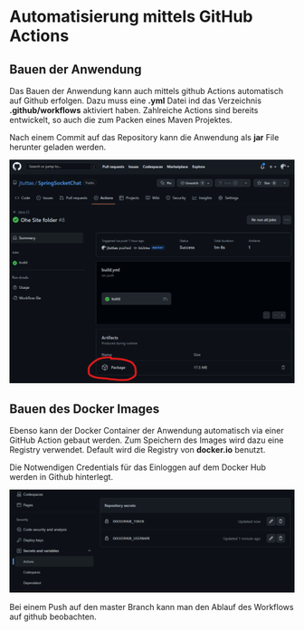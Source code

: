 # Automatisierung mittels GitHub Actions

## Bauen der Anwendung

Das Bauen der Anwendung kann auch mittels github Actions automatisch auf Github erfolgen. Dazu muss eine **.yml** Datei ind das Verzeichnis **.github/workflows** aktiviert haben. Zahlreiche Actions sind bereits entwickelt, so auch die zum Packen eines Maven Projektes.

Nach einem Commit auf das Repository kann die Anwendung als **jar** File herunter geladen werden.

![Download_der_jar](pic2.png)

## Bauen des Docker Images

Ebenso kann der Docker Container der Anwendung automatisch via einer GitHub Action gebaut werden. Zum Speichern des Images wird dazu eine Registry verwendet. Default wird die Registry von **docker.io** benutzt.

Die Notwendigen Credentials für das Einloggen auf dem Docker Hub werden in Github hinterlegt.

![credentials](pic3.png)

Bei einem Push auf den master Branch kann man den Ablauf des Workflows auf github beobachten.

